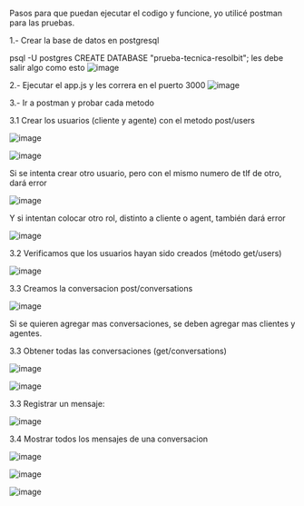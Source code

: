 Pasos para que puedan ejecutar el codigo y funcione, yo utilicé postman para las pruebas.

1.- Crear la base de datos en postgresql

psql -U postgres
CREATE DATABASE "prueba-tecnica-resolbit";
les debe salir algo como esto
![image](https://github.com/user-attachments/assets/473332f3-7eb8-4dc6-8478-b10c25e4a7e6)


2.- Ejecutar el app.js y les correra en el puerto 3000
![image](https://github.com/user-attachments/assets/53f6603c-a381-40dd-82d2-b079ea76f04a)


3.- Ir a postman y probar cada metodo

3.1 Crear los usuarios (cliente y agente) con el metodo post/users

![image](https://github.com/user-attachments/assets/538a3bad-4288-44ad-8982-27c88bb889e2)


![image](https://github.com/user-attachments/assets/8d4fc137-2e33-4454-be15-23f45c1c5719)


Si se intenta crear otro usuario, pero con el mismo numero de tlf de otro, dará error


![image](https://github.com/user-attachments/assets/fd75e3d2-50f6-4ace-b04d-a07f912be681)



Y si intentan colocar otro rol, distinto a cliente o agent, también dará error


![image](https://github.com/user-attachments/assets/fbf998b6-3130-4c67-aefd-d4e31e14cfb5)



3.2 Verificamos que los usuarios hayan sido creados (método get/users)

![image](https://github.com/user-attachments/assets/e76b459f-c177-4046-a153-2d3004850dda)


3.3 Creamos la conversacion post/conversations

![image](https://github.com/user-attachments/assets/0ef518aa-1e13-45bf-99a3-7ba7b1e98c5e)


Si se quieren agregar mas conversaciones, se deben agregar mas clientes y agentes.

3.3 Obtener todas las conversaciones (get/conversations)

![image](https://github.com/user-attachments/assets/bcb7dabe-9e5a-41ae-bf4b-482a0582c687)


![image](https://github.com/user-attachments/assets/50709a50-cdf1-4405-900b-870f6c411ee1)


3.3 Registrar un mensaje:

![image](https://github.com/user-attachments/assets/54ebe09e-4004-4e00-8d00-b3d15330c7d9)


3.4 Mostrar todos los mensajes de una conversacion

![image](https://github.com/user-attachments/assets/faef910d-b375-42a7-8832-f90680a25042)


![image](https://github.com/user-attachments/assets/adad4f53-7cad-4873-b4e8-5d0a06a807b3)


![image](https://github.com/user-attachments/assets/94f57dce-efea-441a-8382-e0c23e0f37ad)































































































